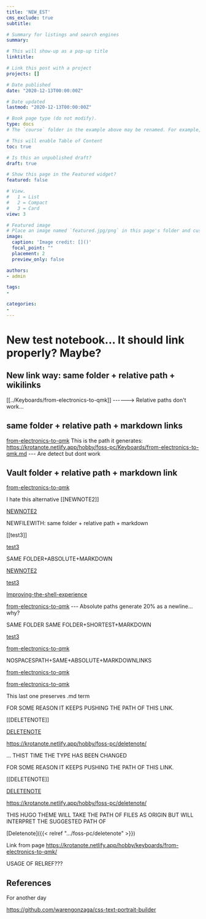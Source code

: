 ```yaml
---
title: 'NEW_EST'
cms_exclude: true
subtitle:

# Summary for listings and search engines
summary:

# This will show-up as a pop-up title
linktitle: 

# Link this post with a project
projects: []

# Date published
date: "2020-12-13T00:00:00Z"

# Date updated
lastmod: "2020-12-13T00:00:00Z"

# Book page type (do not modify).
type: docs
# The `course` folder in the example above may be renamed. For example, we can rename it to `book` for writing a book, `docs` for software/project documentation, `notes` for creating a notebook, or `tutorials` for creating multi-page “how to” guides.

# This will enable Table of Content
toc: true

# Is this an unpublished draft?
draft: true

# Show this page in the Featured widget?
featured: false

# View.
#   1 = List
#   2 = Compact
#   3 = Card
view: 3

# Featured image
# Place an image named `featured.jpg/png` in this page's folder and customize its options here.
image:
  caption: 'Image credit: []()'
  focal_point: ""
  placement: 2
  preview_only: false

authors:
- admin

tags:
- 

categories:
- 
---
```

# New test notebook... It should link properly? Maybe?

## New link way: same folder + relative path + wikilinks

[[../Keyboards/from-electronics-to-qmk]] ------> Relative paths don't work...

## same folder + relative path + markdown links 

[from-electronics-to-qmk](../Keyboards/from-electronics-to-qmk.md)
This is the path it generates: https://krotanote.netlify.app/hobby/foss-pc/Keyboards/from-electronics-to-qmk.md
--- Are detect but dont work

## Vault folder + relative path + markdown link
[from-electronics-to-qmk](../Keyboards/from-electronics-to-qmk.md)

I hate this alternative
[[NEWNOTE2]]

[NEWNOTE2](../../../../../NEWNOTE2.md)

NEWFILEWITH: same folder + relative path + markdown

[[test3]]

[test3](test3.md)

SAME FOLDER+ABSOLUTE+MARKDOWN

[NEWNOTE2](NEWNOTE2.md)

[test3](Obsidian%20Database/blog/content/hobby/FOSS-PC/test3.md)

[Improving-the-shell-experience](Improving-the-shell-experience.md)

[from-electronics-to-qmk](Obsidian%20Database/blog/content/hobby/Keyboards/from-electronics-to-qmk.md) --- Absolute paths generate 20% as a newline... why?


SAME FOLDER
SAME FOLDER+SHORTEST+MARKDOWN

[test3](test3.md)

[from-electronics-to-qmk](from-electronics-to-qmk.md)

NOSPACESPATH+SAME+ABSOLUTE+MARKDOWNLINKS

[from-electronics-to-qmk](obsidian-database/blog/content/hobby/Keyboards/from-electronics-to-qmk)

[from-electronics-to-qmk](obsidian-database/blog/content/hobby/Keyboards/from-electronics-to-qmk.md)

This last one preserves .md term

FOR SOME REASON IT KEEPS PUSHING THE PATH OF THIS LINK.

[[DELETENOTE]]

[DELETENOTE](obsidian-database/blog/content/hobby/FOSS-PC/DELETENOTE.md)

https://krotanote.netlify.app/hobby/foss-pc/deletenote/


... THIST TIME THE TYPE HAS BEEN CHANGED

FOR SOME REASON IT KEEPS PUSHING THE PATH OF THIS LINK.

[[DELETENOTE]]

[DELETENOTE](obsidian-database/blog/content/hobby/FOSS-PC/DELETENOTE.md)

https://krotanote.netlify.app/hobby/foss-pc/deletenote/

THIS HUGO THEME WILL TAKE THE PATH OF FILES AS ORIGIN BUT WILL INTERPRET THE SUGGESTED PATH OF


[Deletenote]({{< relref ".../foss-pc/deletenote" >}})


Link from page
https://krotanote.netlify.app/hobby/keyboards/from-electronics-to-qmk/

USAGE OF RELREF???

## References
For another day

https://github.com/warengonzaga/css-text-portrait-builder